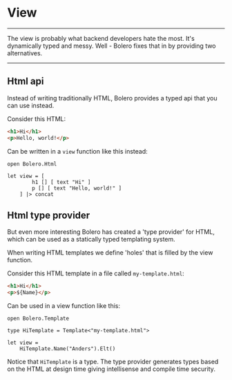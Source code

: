# View

---
The view is probably what backend developers hate the most. It's dynamically typed and 
messy. Well - Bolero fixes that in by providing two alternatives.

---

## Html api
Instead of writing traditionally HTML, Bolero provides a typed api that you can use instead.

Consider this HTML:
```html
<h1>Hi</h1>
<p>Hello, world!</p>
```
Can be written in a `view` function like this instead:
```f#
open Bolero.Html

let view = [
        h1 [] [ text "Hi" ]
        p [] [ text "Hello, world!" ]
    ] |> concat
```

## Html type provider
But even more interesting Bolero has created a 'type provider' for HTML, which can be used as a 
statically typed templating system.

When writing HTML templates we define 'holes' that is filled by the view function.

Consider this HTML template in a file called `my-template.html`:
```html
<h1>Hi</h1>
<p>${Name}</p>
```
Can be used in a view function like this:
```f#
open Bolero.Template

type HiTemplate = Template<"my-template.html">

let view =
    HiTemplate.Name("Anders").Elt()
```
Notice that `HiTemplate` is a type. The type provider generates types based on the HTML
at design time giving intellisense and compile time security.